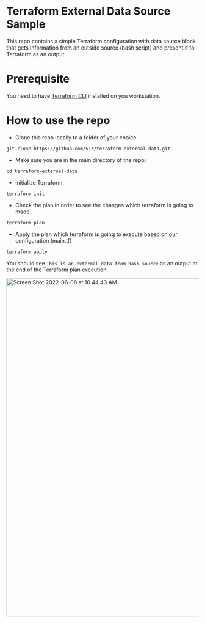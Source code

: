 # Terraform External Data Source Sample

This repo contains a simple Terraform configuration with data source block that gets information from an outside source (bash script) and present it to Terraform as an output.

# Prerequisite
You need to have [Terraform CLI](https://learn.hashicorp.com/tutorials/terraform/install-cli) installed on you workstation. 

# How to use the repo

* Clone this repo locally to a folder of your choice
```
git clone https://github.com/51r/terraform-external-data.git
```

* Make sure you are in the main directory of the repo:
```
cd terraform-external-data
```

* initialize Terraform  
```
terraform init
```

* Check the plan in order to see the changes which terraform is going to made.
```
terraform plan
```

* Apply the plan which terraform is going to execute based on our configuration (main.tf)
```
terraform apply
```

You should see `This is an external data from bash source` as an output at the end of the Terraform plan execution.

<img width="885" alt="Screen Shot 2022-06-08 at 10 44 43 AM" src="https://user-images.githubusercontent.com/52199951/172561001-9c3557d4-96b4-4f11-9752-10b9c627245e.png">

